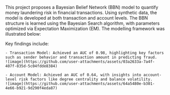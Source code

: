 This project proposes a Bayesian Belief Network (BBN) model to quantify money laundering risk in financial transactions. Using synthetic data, the model is developed at both transaction and account levels. The BBN structure is learned using the Bayesian Search algorithm, with parameters optimized via Expectation Maximization (EM).
The modelling framework was illustrated below:

Key findings include:

	- Transaction Model: Achieved an AUC of 0.98, highlighting key factors such as sender behavior and transaction amount in predicting fraud.
 	![image](https://github.com/user-attachments/assets/03a2633a-7a4f-407f-835d-5c04fdde8384)

	- Account Model: Achieved an AUC of 0.64, with insights into account-level risk factors like degree centrality and balance volatility.
 	![image](https://github.com/user-attachments/assets/64a5480e-b301-4e66-b921-9d290f4eda87)
